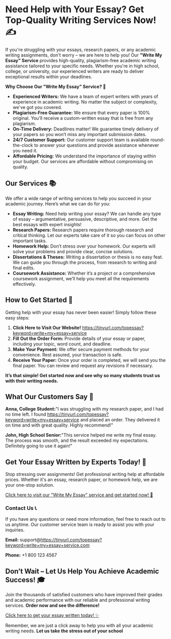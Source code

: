 # Need Help with Your Essay? Get Top-Quality Writing Services Now! ✍️

If you're struggling with your essays, research papers, or any academic writing assignments, don't worry – we are here to help you! Our **"Write My Essay" Service** provides high-quality, plagiarism-free academic writing assistance tailored to your specific needs. Whether you're in high school, college, or university, our experienced writers are ready to deliver exceptional results within your deadlines.

**Why Choose Our "Write My Essay" Service? 🤔**

- **Experienced Writers:** We have a team of expert writers with years of experience in academic writing. No matter the subject or complexity, we've got you covered.
- **Plagiarism-Free Guarantee:** We ensure that every paper is 100% original. You’ll receive a custom-written essay that is free from any plagiarism.
- **On-Time Delivery:** Deadlines matter! We guarantee timely delivery of your papers so you won’t miss any important submission dates.
- **24/7 Customer Support:** Our customer support team is available round-the-clock to answer your questions and provide assistance whenever you need it.
- **Affordable Pricing:** We understand the importance of staying within your budget. Our services are affordable without compromising on quality.

## Our Services 📚

We offer a wide range of writing services to help you succeed in your academic journey. Here’s what we can do for you:

- **Essay Writing:** Need help writing your essay? We can handle any type of essay – argumentative, persuasive, descriptive, and more. Get the best essays with expert insights!
- **Research Papers:** Research papers require thorough research and critical thinking. Let our experts take care of it so you can focus on other important tasks.
- **Homework Help:** Don’t stress over your homework. Our experts will solve your problems and provide clear, concise solutions.
- **Dissertations & Theses:** Writing a dissertation or thesis is no easy feat. We can guide you through the process, from research to writing and final edits.
- **Coursework Assistance:** Whether it’s a project or a comprehensive coursework assignment, we’ll help you meet all the requirements effectively.

## How to Get Started 🚀

Getting help with your essay has never been easier! Simply follow these easy steps:

1. **Click Here to Visit Our Website!** https://tinyurl.com/topessay?keyword=write+my+essay+service
2. **Fill Out the Order Form:** Provide details of your essay or paper, including your topic, word count, and deadline.
3. **Make Your Payment:** We offer secure payment methods for your convenience. Rest assured, your transaction is safe.
4. **Receive Your Paper:** Once your order is completed, we will send you the final paper. You can review and request any revisions if necessary.

**It’s that simple! Get started now and see why so many students trust us with their writing needs.**

## What Our Customers Say 🌟

**Anna, College Student:**"I was struggling with my research paper, and I had no time left. I found https://tinyurl.com/topessay?keyword=write+my+essay+service and placed an order. They delivered it on time and with great quality. Highly recommend!"

**John, High School Senior:**"This service helped me write my final essay. The process was smooth, and the result exceeded my expectations. Definitely going to use it again!"

## Get Your Essay Written by Experts Today! 📑

Stop stressing over assignments! Get professional writing help at affordable prices. Whether it's an essay, research paper, or homework help, we are your one-stop solution.

[Click here to visit our "Write My Essay" service and get started now! 🚀](https://tinyurl.com/topessay?keyword=write+my+essay+service)

### Contact Us 📞

If you have any questions or need more information, feel free to reach out to us anytime. Our customer service team is ready to assist you with your inquiries.

**Email:** support@https://tinyurl.com/topessay?keyword=write+my+essay+service.com

**Phone:** +1 800 123 4567

## Don’t Wait – Let Us Help You Achieve Academic Success! 🎓

Join the thousands of satisfied customers who have improved their grades and academic performance with our reliable and professional writing services. **Order now and see the difference!**

[Click here to get your essay written today! ✨](https://tinyurl.com/topessay?keyword=write+my+essay+service)

Remember, we are just a click away to help you with all your academic writing needs. **Let us take the stress out of your school**
